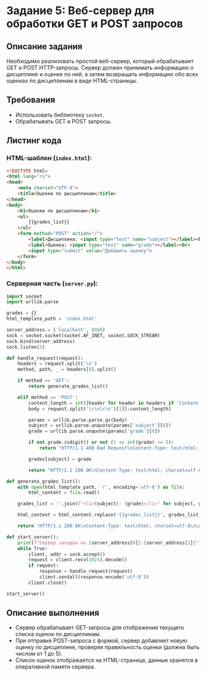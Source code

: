 
# Задание 5: Веб-сервер для обработки GET и POST запросов

## Описание задания

Необходимо реализовать простой веб-сервер, который обрабатывает GET и POST HTTP-запросы. Сервер должен принимать информацию о дисциплине и оценке по ней, а затем возвращать информацию обо всех оценках по дисциплинам в виде HTML-страницы.

## Требования

- Использовать библиотеку `socket`.
- Обрабатывать GET и POST запросы.

## Листинг кода

### HTML-шаблон (`index.html`):

```html
<!DOCTYPE html>
<html lang="ru">
<head>
    <meta charset="UTF-8">
    <title>Оценки по дисциплинам</title>
</head>
<body>
    <h1>Оценки по дисциплинам</h1>
    <ul>
        {{grades_list}}
    </ul>
    <form method="POST" action="/">
        <label>Дисциплина: <input type="text" name="subject"></label><br>
        <label>Оценка: <input type="text" name="grade"></label><br>
        <input type="submit" value="Добавить оценку">
    </form>
</body>
</html>
```

### Серверная часть (`server.py`):

```python
import socket
import urllib.parse

grades = {}
html_template_path = 'index.html'

server_address = ('localhost', 8080)
sock = socket.socket(socket.AF_INET, socket.SOCK_STREAM)
sock.bind(server_address)
sock.listen(5)

def handle_request(request):
    headers = request.split('\n')
    method, path, _ = headers[0].split()

    if method == 'GET':
        return generate_grades_list()

    elif method == 'POST':
        content_length = int([header for header in headers if 'Content-Length:' in header][0].split()[1])
        body = request.split('\r\n\r\n')[1][:content_length]

        params = urllib.parse.parse_qs(body)
        subject = urllib.parse.unquote(params['subject'][0])
        grade = urllib.parse.unquote(params['grade'][0])

        if not grade.isdigit() or not (1 <= int(grade) <= 5):
            return "HTTP/1.1 400 Bad Request\nContent-Type: text/html; charset=utf-8\n\n"                    "<html><body><h2>Ошибка: Оценка должна быть числом от 1 до 5.</h2>"                    "<a href='/'>Назад к списку оценок</a></body></html>"

        grades[subject] = grade

        return "HTTP/1.1 200 OK\nContent-Type: text/html; charset=utf-8\n\n"                "<html><body><h2>Оценка добавлена!</h2><a href='/'>Назад к списку оценок</a></body></html>"

def generate_grades_list():
    with open(html_template_path, 'r', encoding='utf-8') as file:
        html_content = file.read()

    grades_list = ''.join(f"<li>{subject}: {grade}</li>" for subject, grade in grades.items())

    html_content = html_content.replace('{{grades_list}}', grades_list)

    return "HTTP/1.1 200 OK\nContent-Type: text/html; charset=utf-8\n\n" + html_content

def start_server():
    print(f"Сервер запущен на {server_address[0]}:{server_address[1]}")
    while True:
        client, addr = sock.accept()
        request = client.recv(1024).decode()
        if request:
            response = handle_request(request)
            client.sendall(response.encode('utf-8'))
        client.close()

start_server()
```

## Описание выполнения

- Сервер обрабатывает GET-запросы для отображения текущего списка оценок по дисциплинам.
- При отправке POST-запроса с формой, сервер добавляет новую оценку по дисциплине, проверяя правильность оценки (должна быть числом от 1 до 5).
- Список оценок отображается на HTML-странице, данные хранятся в оперативной памяти сервера.